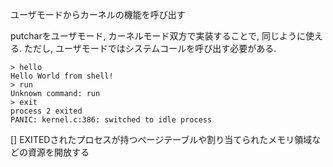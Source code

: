 ユーザモードからカーネルの機能を呼び出す

putcharをユーザモード, カーネルモード双方で実装することで, 同じように使える.
ただし, ユーザモードではシステムコールを呼び出す必要がある.

```
> hello
Hello World from shell!
> run
Unknown command: run
> exit
process 2 exited
PANIC: kernel.c:386: switched to idle process
```

[] EXITEDされたプロセスが持つページテーブルや割り当てられたメモリ領域などの資源を開放する

